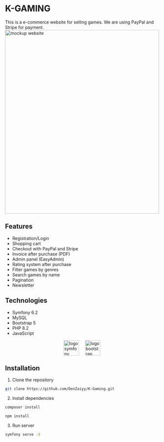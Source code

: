 # K-GAMING
This is a e-commerce website for selling games. We are using PayPal and Stripe for payment.
<img src="ressources/logo_mockup/MOCKUP/gamingScene_Kgamin.jpg" alt="mockup website" width="100%" height="600" style="object-fit: cover">

## Features
- Registration/Login
- Shopping cart
- Checkout with PayPal and Stripe
- Invoice after purchase (PDF)
- Admin panel (EasyAdmin)
- Rating system after purchase
- Filter games by genres
- Search games by name
- Pagination
- Newsletter

## Technologies
- Symfony 6.2
- MySQL
- Bootstrap 5
- PHP 8.2
- JavaScript

<div style="display: flex; gap: 20px; justify-content: center;">
<a href="https://symfony.com/doc/current/setup.html" target="_blank"><img src="https://symfony.com/logos/symfony_black_02.png" alt="logo symfony" height="50"></a>
<a href="https://getbootstrap.com/docs/5.3/getting-started/introduction/" target="_blank"><img src="https://getbootstrap.com/docs/5.0/assets/brand/bootstrap-logo.svg" alt="logo bootstrap" height="50"></a>
</div>

## Installation

1. Clone the repository
```bash
git clone https://github.com/DenZaiyy/K-Gaming.git
```

2. Install dependencies
```bash
composer install
```

```bash
npm install
```

3. Run server
```bash
symfony serve -d
```